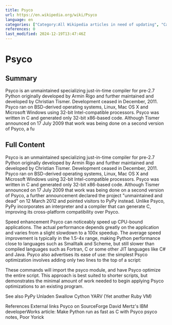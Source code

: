 ```yaml
---
title: Psyco
url: https://en.wikipedia.org/wiki/Psyco
language: en
categories: ["Category:All Wikipedia articles in need of updating", "Category:All stub articles", "Category:Articles with obsolete information from September 2018", "Category:Articles with short description", "Category:Free and open-source software stubs", "Category:Free software programmed in Python", "Category:Python (programming language) implementations", "Category:Python (programming language) software", "Category:Short description matches Wikidata", "Category:Software using the MIT license"]
references: 0
last_modified: 2024-12-19T13:47:46Z
---
```


# Psyco

## Summary

Psyco is an unmaintained specializing just-in-time compiler for pre-2.7 Python originally developed by Armin Rigo and further maintained and developed by Christian Tismer. Development ceased in December, 2011.
Psyco ran on BSD-derived operating systems, Linux, Mac OS X and Microsoft Windows using 32-bit Intel-compatible processors. Psyco was written in C and generated only 32-bit x86-based code.
Although Tismer announced on 17 July 2009 that work was being done on a second version of Psyco, a fu

## Full Content

Psyco is an unmaintained specializing just-in-time compiler for pre-2.7 Python originally developed by Armin Rigo and further maintained and developed by Christian Tismer. Development ceased in December, 2011.
Psyco ran on BSD-derived operating systems, Linux, Mac OS X and Microsoft Windows using 32-bit Intel-compatible processors. Psyco was written in C and generated only 32-bit x86-based code.
Although Tismer announced on 17 July 2009 that work was being done on a second version of Psyco, a further announcement declared the project "unmaintained and dead" on 12 March 2012 and pointed visitors to PyPy instead. Unlike Psyco, PyPy incorporates an interpreter and a compiler that can generate C, improving its cross-platform compatibility over Psyco.

Speed enhancement
Psyco can noticeably speed up CPU-bound applications. The actual performance depends greatly on the application and varies from a slight slowdown to a 100x speedup.
The average speed improvement is typically in the 1.5-4x range, making Python performance close to languages such as Smalltalk and Scheme, but still slower than compiled languages such as Fortran, C or some other JIT languages like C# and Java.
Psyco also advertises its ease of use: the simplest Psyco optimization involves adding only two lines to the top of a script:

These commands will import the psyco module, and have Psyco optimize the entire script. This approach is best suited to shorter scripts, but demonstrates the minimal amount of work needed to begin applying Psyco optimizations to an existing program.

See also
PyPy
Unladen Swallow
Cython
YARV (Yet another Ruby VM)

References
External links
Psyco on SourceForge
David Mertz's IBM developerWorks article: Make Python run as fast as C with Psyco
psyco notes, Poor Yorick
